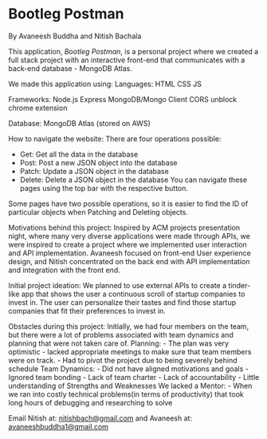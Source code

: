 # Bootleg Postman 
By Avaneesh Buddha and Nitish Bachala

This application, _Bootleg Postman_, is a personal project where we created a full stack project with an interactive front-end that communicates with a back-end database - MongoDB Atlas. 

We made this application using: 
Languages: 
  HTML 
  CSS 
  JS
 
Frameworks:
  Node.js 
  Express
  MongoDB/Mongo Client
  CORS unblock chrome extension 
  
Database: 
  MongoDB Atlas (stored on AWS)

How to navigate the website: 
  There are four operations possible:
  - Get: Get all the data in the database
  - Post: Post a new JSON object into the database
  - Patch: Update a JSON object in the database
  - Delete: Delete a JSON object in the database 
  You can navigate these pages using the top bar with the respective button. 
  
  Some pages have two possible operations, so it is easier to find the ID of particular objects when Patching and Deleting objects. 

Motivations behind this project: 
  Inspired by ACM projects presentation night, where many very diverse applications were made through APIs, we were inspired to create a project where we implemented user interaction and API implementation. Avaneesh focused on front-end User experience design, and Nitish concentrated on the back end with API implementation and integration with the front end. 

Initial project ideation: 
  We planned to use external APIs to create a tinder-like app that shows the user a continuous scroll of startup companies to invest in. The user can personalize their tastes and find those startup companies that fit their preferences to invest in. 
  
Obstacles during this project: 
  Initially, we had four members on the team, but there were a lot of problems associated with team dynamics and planning that were not taken care of. 
  Planning: 
    - The plan was very optimistic
    - lacked appropriate meetings to make sure that team members were on track. 
    - Had to pivot the project due to being severely behind schedule 
  Team Dynamics: 
    - Did not have aligned motivations and goals 
    - Ignored team bonding 
    - Lack of team charter 
    - Lack of accountability 
    - Little understanding of Strengths and Weaknesses 
  We lacked a Mentor: 
    - When we ran into costly technical problems(in terms of productivity) that took long hours of debugging and researching to solve 

Email Nitish at: nitishbach@gmail.com 
and Avaneesh at: avaneeshbuddha1@gmail.com 
